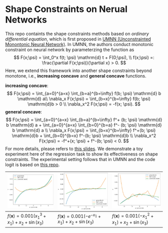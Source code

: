 # Shape Constraints on Nerual Networks

This repo containts the shape constraints methods based on *ordinary differential equation*, which is first proposed in [UMNN (Unconstrainted Monontonic Neural Network)](https://arxiv.org/abs/1908.05164). In UMNN, the authors conduct monotonic constraint on neural network by parameterzing the function as
$$
F(x;\psi) = \int_0^x f(t; \psi) \mathrm{d} t + F(0;\psi), \\
f(x;\psi) =: \frac{\partial F(x;\psi)}{\partial x} > 0.
$$
Here, we extend this framework into another shape constraints beyond monotone, i.e., **increasing concave** and **general concave** functions.

**increasing concave**:
$$
F(x;\psi) = \int_{a=0}^{a=x} \int_{b=a}^{b=\infty} f(b; \psi) \mathrm{d} b \mathrm{d} a\\
\nabla_x F(x;\psi) = \int_{b=x}^{b=\infty} f(b; \psi) \mathrm{d}b > 0 \\
\nabla_x^2 F(x;\psi) = -f(x; \psi).
$$
**general concave**:
$$
F(x;\psi) = \int_{a=0}^{a=x} \int_{b=a}^{b=\infty} f^+ (b; \psi) \mathrm{d} b \mathrm{d} a + \int_{a=0}^{a=x} \int_{b=0}^{b=a} f^- (b; \psi) \mathrm{d} b \mathrm{d} a \\
\nabla_x F(x;\psi) = \int_{b=x}^{b=\infty} f^+(b; \psi) \mathrm{d}b + \int_{b=0}^{b=x} f^-(b; \psi) \mathrm{d}b \\
        \nabla_x^2 F(x;\psi) = -f^+(x; \psi) + f^-(b; \psi) < 0.
$$
For more details, please refers to [this slides](https://j-zin.github.io/files/shape_constraint_NN_slides.pdf). We demonstrate a toy experiment here of the regression task to show its effectiveness on shape constraints. The experimental setting follows that in UMNN and the code logit is based on [this repo](https://github.com/AWehenkel/UMNN).

| <img src="asset/monotone.jpg" width="100%">                  | <img src="asset/inc_concave.jpg" width="100%">               | <img src="asset/concave.jpg" width="100%">                   |
| ------------------------------------------------------------ | ------------------------------------------------------------ | ------------------------------------------------------------ |
| $f(\boldsymbol{x}) = 0.001({x}_1^3 + {x}_1) + {x}_2 + \sin({x}_3)$ | $f(\boldsymbol{x}) = 0.001(-e^{-x_1} + {x}_1) + {x}_2 + \sin({x}_3)$ | $f(\boldsymbol{x}) = 0.001(-{x}_1^2 + {x}_1) + {x}_2 + \sin({x}_3)$ |

